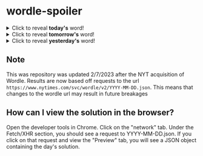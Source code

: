 # wordle-spoiler

<details>
  <summary>Click to reveal <b>today's</b> word!</summary>
  <br>
  <b> forte </b>
</details>

<details>
  <summary>Click to reveal <b>tomorrow's</b> word!</summary>
  <br>
  <b> porch </b>
</details>

<details>
  <summary>Click to reveal <b>yesterday's</b> word!</summary>
  <br>
  <b> prong </b>
</details>

## Note
This was repository was updated 2/7/2023 after the NYT acquisition of Wordle. Results are now based off requests to the url `https://www.nytimes.com/svc/wordle/v2/YYYY-MM-DD.json`. This means that changes to the wordle url may result in future breakages

## How can I view the solution in the browser?
Open the developer tools in Chrome. Click on the "network" tab. Under the Fetch/XHR section, you should see a request to YYYY-MM-DD.json. If you click on that request and view the "Preview" tab, you will see a JSON object containing the day's solution.